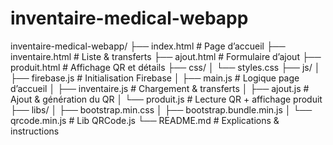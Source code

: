# inventaire-medical-webapp
inventaire-medical-webapp/
├── index.html              # Page d’accueil
├── inventaire.html        # Liste & transferts
├── ajout.html             # Formulaire d’ajout
├── produit.html           # Affichage QR et détails
├── css/
│   └── styles.css
├── js/
│   ├── firebase.js        # Initialisation Firebase
│   ├── main.js            # Logique page d’accueil
│   ├── inventaire.js      # Chargement & transferts
│   ├── ajout.js           # Ajout & génération du QR
│   └── produit.js         # Lecture QR + affichage produit
├── libs/
│   ├── bootstrap.min.css
│   ├── bootstrap.bundle.min.js
│   └── qrcode.min.js      # Lib QRCode.js
└── README.md              # Explications & instructions
